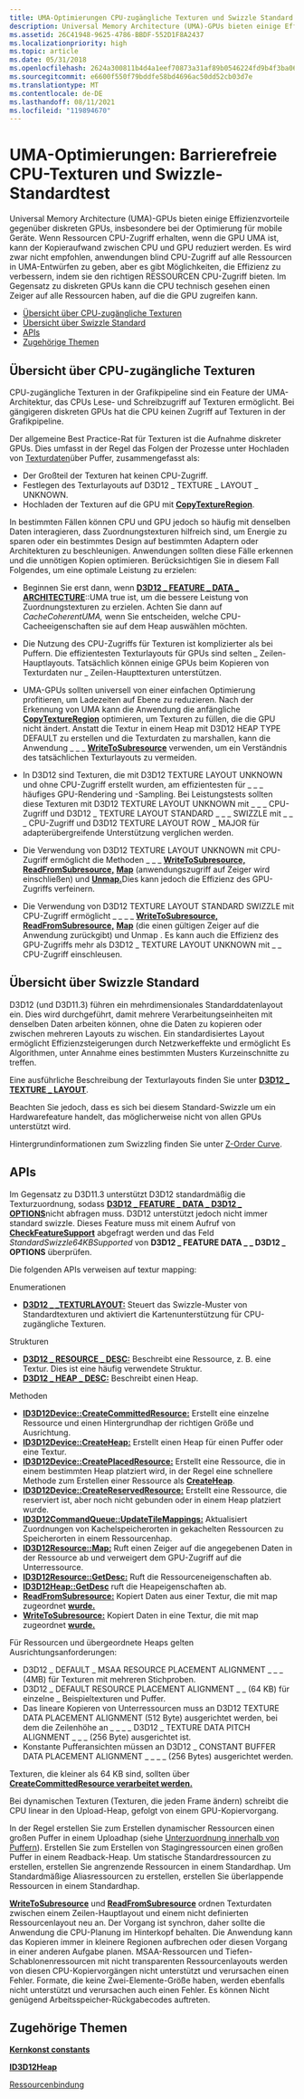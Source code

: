 ```yaml
---
title: UMA-Optimierungen CPU-zugängliche Texturen und Swizzle Standard
description: Universal Memory Architecture (UMA)-GPUs bieten einige Effizienzvorteile gegenüber diskreten GPUs, insbesondere bei der Optimierung für mobile Geräte.
ms.assetid: 26C41948-9625-4786-BBDF-552D1F8A2437
ms.localizationpriority: high
ms.topic: article
ms.date: 05/31/2018
ms.openlocfilehash: 2624a300811b4d4a1eef70873a31af89b0546224fd9b4f3ba06ecb1fbd2fac42
ms.sourcegitcommit: e6600f550f79bddfe58bd4696ac50dd52cb03d7e
ms.translationtype: MT
ms.contentlocale: de-DE
ms.lasthandoff: 08/11/2021
ms.locfileid: "119894670"
---
```

# <a name="uma-optimizations-cpu-accessible-textures-and-standard-swizzle"></a>UMA-Optimierungen: Barrierefreie CPU-Texturen und Swizzle-Standardtest

Universal Memory Architecture (UMA)-GPUs bieten einige Effizienzvorteile gegenüber diskreten GPUs, insbesondere bei der Optimierung für mobile Geräte. Wenn Ressourcen CPU-Zugriff erhalten, wenn die GPU UMA ist, kann der Kopieraufwand zwischen CPU und GPU reduziert werden. Es wird zwar nicht empfohlen, anwendungen blind CPU-Zugriff auf alle Ressourcen in UMA-Entwürfen zu geben, aber es gibt Möglichkeiten, die Effizienz zu verbessern, indem sie den richtigen RESSOURCEN CPU-Zugriff bieten. Im Gegensatz zu diskreten GPUs kann die CPU technisch gesehen einen Zeiger auf alle Ressourcen haben, auf die die GPU zugreifen kann.

-   [Übersicht über CPU-zugängliche Texturen](#overview-of-cpu-accessible-textures)
-   [Übersicht über Swizzle Standard](#overview-of-standard-swizzle)
-   [APIs](#apis)
-   [Zugehörige Themen](#related-topics)

## <a name="overview-of-cpu-accessible-textures"></a>Übersicht über CPU-zugängliche Texturen

CPU-zugängliche Texturen in der Grafikpipeline sind ein Feature der UMA-Architektur, das CPUs Lese- und Schreibzugriff auf Texturen ermöglicht. Bei gängigeren diskreten GPUs hat die CPU keinen Zugriff auf Texturen in der Grafikpipeline.

Der allgemeine Best Practice-Rat für Texturen ist die Aufnahme diskreter GPUs. Dies umfasst in der Regel das Folgen der Prozesse unter Hochladen von [Texturdaten](upload-and-readback-of-texture-data.md)über Puffer, zusammengefasst als:

-   Der Großteil der Texturen hat keinen CPU-Zugriff.
-   Festlegen des Texturlayouts auf D3D12 \_ TEXTURE \_ LAYOUT \_ UNKNOWN.
-   Hochladen der Texturen auf die GPU mit [**CopyTextureRegion**](/windows/desktop/api/d3d12/nf-d3d12-id3d12graphicscommandlist-copytextureregion).

In bestimmten Fällen können CPU und GPU jedoch so häufig mit denselben Daten interagieren, dass Zuordnungstexturen hilfreich sind, um Energie zu sparen oder ein bestimmtes Design auf bestimmten Adaptern oder Architekturen zu beschleunigen. Anwendungen sollten diese Fälle erkennen und die unnötigen Kopien optimieren. Berücksichtigen Sie in diesem Fall Folgendes, um eine optimale Leistung zu erzielen:

-   Beginnen Sie erst dann, wenn [**D3D12 \_ FEATURE \_ DATA \_ ARCHITECTURE**](/windows/desktop/api/d3d12/ns-d3d12-d3d12_feature_data_architecture)::UMA true ist, um die bessere Leistung von Zuordnungstexturen zu erzielen. Achten Sie dann auf *CacheCoherentUMA,* wenn Sie entscheiden, welche CPU-Cacheeigenschaften sie auf dem Heap auswählen möchten.

-   Die Nutzung des CPU-Zugriffs für Texturen ist komplizierter als bei Puffern. Die effizientesten Texturlayouts für GPUs sind selten \_ Zeilen-Hauptlayouts. Tatsächlich können einige GPUs beim Kopieren von Texturdaten nur \_ Zeilen-Haupttexturen unterstützen.

-   UMA-GPUs sollten universell von einer einfachen Optimierung profitieren, um Ladezeiten auf Ebene zu reduzieren. Nach der Erkennung von UMA kann die Anwendung die anfängliche [**CopyTextureRegion**](/windows/desktop/api/d3d12/nf-d3d12-id3d12graphicscommandlist-copytextureregion) optimieren, um Texturen zu füllen, die die GPU nicht ändert. Anstatt die Textur in einem Heap mit D3D12 HEAP TYPE DEFAULT zu erstellen und die Texturdaten zu marshallen, kann die Anwendung \_ \_ \_ [**WriteToSubresource**](/windows/desktop/api/d3d12/nf-d3d12-id3d12resource-writetosubresource) verwenden, um ein Verständnis des tatsächlichen Texturlayouts zu vermeiden.

-   In D3D12 sind Texturen, die mit D3D12 TEXTURE LAYOUT UNKNOWN und ohne CPU-Zugriff erstellt wurden, am effizientesten für \_ \_ \_ häufiges GPU-Rendering und -Sampling. Bei Leistungstests sollten diese Texturen mit D3D12 TEXTURE LAYOUT UNKNOWN mit \_ \_ \_ CPU-Zugriff und D3D12 \_ TEXTURE LAYOUT STANDARD \_ \_ \_ SWIZZLE mit \_ \_ \_ CPU-Zugriff und D3D12 TEXTURE LAYOUT ROW \_ MAJOR für adapterübergreifende Unterstützung verglichen werden.

-   Die Verwendung von D3D12 TEXTURE LAYOUT UNKNOWN mit CPU-Zugriff ermöglicht die Methoden \_ \_ \_ [**WriteToSubresource,**](/windows/desktop/api/d3d12/nf-d3d12-id3d12resource-writetosubresource) [**ReadFromSubresource,**](/windows/desktop/api/d3d12/nf-d3d12-id3d12resource-readfromsubresource) [**Map**](/windows/desktop/api/d3d12/nf-d3d12-id3d12resource-map) (anwendungszugriff auf Zeiger wird einschließen) und [**Unmap.**](/windows/desktop/api/d3d12/nf-d3d12-id3d12resource-unmap)Dies kann jedoch die Effizienz des GPU-Zugriffs verfeinern.

-   Die Verwendung von D3D12 TEXTURE LAYOUT STANDARD SWIZZLE mit CPU-Zugriff ermöglicht \_ \_ \_ \_ [**WriteToSubresource,**](/windows/desktop/api/d3d12/nf-d3d12-id3d12resource-writetosubresource) [**ReadFromSubresource,**](/windows/desktop/api/d3d12/nf-d3d12-id3d12resource-readfromsubresource) [**Map**](/windows/desktop/api/d3d12/nf-d3d12-id3d12resource-map) (die [](/windows/desktop/api/d3d12/nf-d3d12-id3d12resource-unmap)einen gültigen Zeiger auf die Anwendung zurückgibt) und Unmap . Es kann auch die Effizienz des GPU-Zugriffs mehr als D3D12 \_ TEXTURE LAYOUT UNKNOWN mit \_ \_ CPU-Zugriff einschleusen.

## <a name="overview-of-standard-swizzle"></a>Übersicht über Swizzle Standard

D3D12 (und D3D11.3) führen ein mehrdimensionales Standarddatenlayout ein. Dies wird durchgeführt, damit mehrere Verarbeitungseinheiten mit denselben Daten arbeiten können, ohne die Daten zu kopieren oder zwischen mehreren Layouts zu wischen. Ein standardisiertes Layout ermöglicht Effizienzsteigerungen durch Netzwerkeffekte und ermöglicht Es Algorithmen, unter Annahme eines bestimmten Musters Kurzeinschnitte zu treffen.

Eine ausführliche Beschreibung der Texturlayouts finden Sie unter [**D3D12 \_ TEXTURE \_ LAYOUT**](/windows/desktop/api/d3d12/ne-d3d12-d3d12_texture_layout).

Beachten Sie jedoch, dass es sich bei diesem Standard-Swizzle um ein Hardwarefeature handelt, das möglicherweise nicht von allen GPUs unterstützt wird.

Hintergrundinformationen zum Swizzling finden Sie unter [Z-Order Curve](https://en.wikipedia.org/wiki/Z-order_curve).

## <a name="apis"></a>APIs

Im Gegensatz zu D3D11.3 unterstützt D3D12 standardmäßig die Texturzuordnung, sodass [**D3D12 \_ FEATURE \_ DATA \_ D3D12 \_ OPTIONS**](/windows/desktop/api/d3d12/ns-d3d12-d3d12_feature_data_d3d12_options)nicht abfragen muss. D3D12 unterstützt jedoch nicht immer standard swizzle. Dieses Feature muss mit einem Aufruf von [**CheckFeatureSupport**](/windows/desktop/api/d3d12/nf-d3d12-id3d12device-checkfeaturesupport) abgefragt werden und das Feld *StandardSwizzle64KBSupported* von **D3D12 \_ FEATURE DATA \_ \_ D3D12 \_ OPTIONS** überprüfen.

Die folgenden APIs verweisen auf textur mapping:

Enumerationen

-   [**D3D12 \_ \_TEXTURLAYOUT:**](/windows/desktop/api/d3d12/ne-d3d12-d3d12_texture_layout) Steuert das Swizzle-Muster von Standardtexturen und aktiviert die Kartenunterstützung für CPU-zugängliche Texturen.

Strukturen

-   [**D3D12 \_ RESOURCE \_ DESC:**](/windows/desktop/api/d3d12/ns-d3d12-d3d12_resource_desc) Beschreibt eine Ressource, z. B. eine Textur. Dies ist eine häufig verwendete Struktur.
-   [**D3D12 \_ HEAP \_ DESC:**](/windows/desktop/api/d3d12/ns-d3d12-d3d12_heap_desc) Beschreibt einen Heap.

Methoden

-   [**ID3D12Device::CreateCommittedResource:**](/windows/desktop/api/d3d12/nf-d3d12-id3d12device-createcommittedresource) Erstellt eine einzelne Ressource und einen Hintergrundhap der richtigen Größe und Ausrichtung.
-   [**ID3D12Device::CreateHeap:**](/windows/desktop/api/d3d12/nf-d3d12-id3d12device-createheap) Erstellt einen Heap für einen Puffer oder eine Textur.
-   [**ID3D12Device::CreatePlacedResource:**](/windows/desktop/api/d3d12/nf-d3d12-id3d12device-createplacedresource) Erstellt eine Ressource, die in einem bestimmten Heap platziert wird, in der Regel eine schnellere Methode zum Erstellen einer Ressource als [**CreateHeap**](/windows/desktop/api/d3d12/nf-d3d12-id3d12device-createheap).
-   [**ID3D12Device::CreateReservedResource:**](/windows/desktop/api/d3d12/nf-d3d12-id3d12device-createreservedresource) Erstellt eine Ressource, die reserviert ist, aber noch nicht gebunden oder in einem Heap platziert wurde.
-   [**ID3D12CommandQueue::UpdateTileMappings:**](/windows/desktop/api/d3d12/nf-d3d12-id3d12commandqueue-updatetilemappings) Aktualisiert Zuordnungen von Kachelspeicherorten in gekachelten Ressourcen zu Speicherorten in einem Ressourcenhap.
-   [**ID3D12Resource::Map:**](/windows/desktop/api/d3d12/nf-d3d12-id3d12resource-map) Ruft einen Zeiger auf die angegebenen Daten in der Ressource ab und verweigert dem GPU-Zugriff auf die Unterressource.
-   [**ID3D12Resource::GetDesc:**](id3d12resource-getdesc.md) Ruft die Ressourceneigenschaften ab.
-   [**ID3D12Heap::GetDesc**](id3d12heap-getdesc.md) ruft die Heapeigenschaften ab.
-   [**ReadFromSubresource:**](/windows/desktop/api/d3d12/nf-d3d12-id3d12resource-readfromsubresource) Kopiert Daten aus einer Textur, die mit map zugeordnet [**wurde.**](/windows/desktop/api/d3d12/nf-d3d12-id3d12resource-map)
-   [**WriteToSubresource:**](/windows/desktop/api/d3d12/nf-d3d12-id3d12resource-writetosubresource) Kopiert Daten in eine Textur, die mit map zugeordnet [**wurde.**](/windows/desktop/api/d3d12/nf-d3d12-id3d12resource-map)

Für Ressourcen und übergeordnete Heaps gelten Ausrichtungsanforderungen:

-   D3D12 \_ DEFAULT \_ MSAA RESOURCE PLACEMENT ALIGNMENT \_ \_ \_ (4MB) für Texturen mit mehreren Stichproben.
-   D3D12 \_ DEFAULT RESOURCE PLACEMENT ALIGNMENT \_ \_ (64 KB) für einzelne \_ Beispieltexturen und Puffer.
-   Das lineare Kopieren von Unterressourcen muss an D3D12 TEXTURE DATA PLACEMENT ALIGNMENT (512 Byte) ausgerichtet werden, bei dem die Zeilenhöhe an \_ \_ \_ \_ D3D12 \_ TEXTURE DATA PITCH ALIGNMENT \_ \_ \_ (256 Byte) ausgerichtet ist.
-   Konstante Pufferansichten müssen an D3D12 \_ CONSTANT BUFFER DATA PLACEMENT ALIGNMENT \_ \_ \_ \_ (256 Bytes) ausgerichtet werden.

Texturen, die kleiner als 64 KB sind, sollten über [**CreateCommittedResource verarbeitet werden.**](/windows/desktop/api/d3d12/nf-d3d12-id3d12device-createcommittedresource)

Bei dynamischen Texturen (Texturen, die jeden Frame ändern) schreibt die CPU linear in den Upload-Heap, gefolgt von einem GPU-Kopiervorgang.

In der Regel erstellen Sie zum Erstellen dynamischer Ressourcen einen großen Puffer in einem Uploadhap (siehe [Unterzuordnung innerhalb von Puffern](large-buffers.md)). Erstellen Sie zum Erstellen von Stagingressourcen einen großen Puffer in einem Readback-Heap. Um statische Standardressourcen zu erstellen, erstellen Sie angrenzende Ressourcen in einem Standardhap. Um Standardmäßige Aliasressourcen zu erstellen, erstellen Sie überlappende Ressourcen in einem Standardhap.

[**WriteToSubresource**](/windows/desktop/api/d3d12/nf-d3d12-id3d12resource-writetosubresource) und [**ReadFromSubresource**](/windows/desktop/api/d3d12/nf-d3d12-id3d12resource-readfromsubresource) ordnen Texturdaten zwischen einem Zeilen-Hauptlayout und einem nicht definierten Ressourcenlayout neu an. Der Vorgang ist synchron, daher sollte die Anwendung die CPU-Planung im Hinterkopf behalten. Die Anwendung kann das Kopieren immer in kleinere Regionen aufbrechen oder diesen Vorgang in einer anderen Aufgabe planen. MSAA-Ressourcen und Tiefen-Schablonenressourcen mit nicht transparenten Ressourcenlayouts werden von diesen CPU-Kopiervorgängen nicht unterstützt und verursachen einen Fehler. Formate, die keine Zwei-Elemente-Größe haben, werden ebenfalls nicht unterstützt und verursachen auch einen Fehler. Es können Nicht genügend Arbeitsspeicher-Rückgabecodes auftreten.

## <a name="related-topics"></a>Zugehörige Themen

<dl> <dt>

[**Kernkonst constants**](constants.md)
</dt> <dt>

[**ID3D12Heap**](/windows/desktop/api/d3d12/nn-d3d12-id3d12heap)
</dt> <dt>

[Ressourcenbindung](resource-binding.md)
</dt> </dl>

 

 




